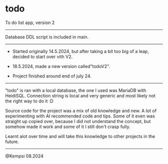 # todo
To do list app, version 2
_______________________________________________________

Database DDL script is included in main.

_______________________________________________________

- Started originally 14.5.2024, but after taking a bit too big of a leap, decided to start over vith V2.

- 18.5.2024, made a new version called"todoV2".
- Project finished around end of july 24.


________________________________________________________


"todo" is ran with a local database, the one I used was MariaDB with HeidiSQL.
Connection string is local and very generic and most likely not the right way to do it :D

Source code for the project was a mix of old knowledge and new. A lot of experimenting with AI recommended code 
and tips. Some of it even was straight up copied over, because I did not understand the concept,
but somehow made it work and some of it I still don't crasp fully.

Learnt alot over time and will take this knowledge to other projects in the future.

________________________________________________________

@Kempsi
08.2024
